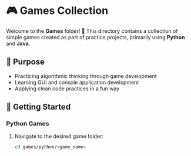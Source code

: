# 🎮 Games Collection

Welcome to the **Games** folder! 📂
This directory contains a collection of simple games created as part of practice projects, primarily using **Python** and **Java**.

## 🎯 Purpose
- Practicing algorithmic thinking through game development
- Learning GUI and console application development
- Applying clean code practices in a fun way

## 🚀 Getting Started
### Python Games
1. Navigate to the desired game folder:
   ```bash
   cd games/python/<game_name>
   ```
